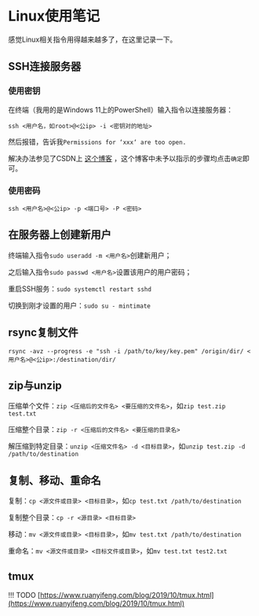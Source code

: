 # Linux使用笔记

感觉Linux相关指令用得越来越多了，在这里记录一下。

## SSH连接服务器

### 使用密钥

在终端（我用的是Windows 11上的PowerShell）输入指令以连接服务器：

`ssh <用户名，如root>@<公ip> -i <密钥对的地址>`

然后报错，告诉我`Permissions for ‘xxx‘ are too open.`

解决办法参见了CSDN上 [这个博客](https://blog.csdn.net/u010571709/article/details/121990664) ，这个博客中未予以指示的步骤均点击`确定`即可。

### 使用密码

`ssh <用户名>@<公ip> -p <端口号> -P <密码>`

## 在服务器上创建新用户

终端输入指令`sudo useradd -m <用户名>`创建新用户；

之后输入指令`sudo passwd <用户名>`设置该用户的用户密码；

重启SSH服务：`sudo systemctl restart sshd`

切换到刚才设置的用户：`sudo su - mintimate`

## rsync复制文件

```shell
rsync -avz --progress -e "ssh -i /path/to/key/key.pem" /origin/dir/ <用户名>@<公ip>:/destination/dir/
```

## zip与unzip

压缩单个文件：`zip <压缩后的文件名> <要压缩的文件名>`，如`zip test.zip test.txt`

压缩整个目录：`zip -r <压缩后的文件名> <要压缩的目录名>`

解压缩到特定目录：`unzip <压缩文件名> -d <目标目录>`，如`unzip test.zip -d /path/to/destination`

## 复制、移动、重命名

复制：`cp <源文件或目录> <目标目录>`，如`cp test.txt /path/to/destination`

复制整个目录：`cp -r <源目录> <目标目录>`

移动：`mv <源文件或目录> <目标目录>`，如`mv test.txt /path/to/destination`

重命名：`mv <源文件或目录> <目标文件或目录>`，如`mv test.txt test2.txt`

## tmux

!!! TODO
    [https://www.ruanyifeng.com/blog/2019/10/tmux.html](https://www.ruanyifeng.com/blog/2019/10/tmux.html)